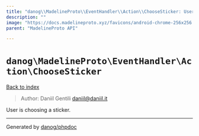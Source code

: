 ```yaml
---
title: "danog\\MadelineProto\\EventHandler\\Action\\ChooseSticker: User is choosing a sticker."
description: ""
image: "https://docs.madelineproto.xyz/favicons/android-chrome-256x256.png"
parent: "MadelineProto API"

---
```

# `danog\MadelineProto\EventHandler\Action\ChooseSticker`
[Back to index](../../../../index.html)

> Author: Daniil Gentili <daniil@daniil.it>  
  

User is choosing a sticker.  



---
Generated by [danog/phpdoc](https://phpdoc.daniil.it)
